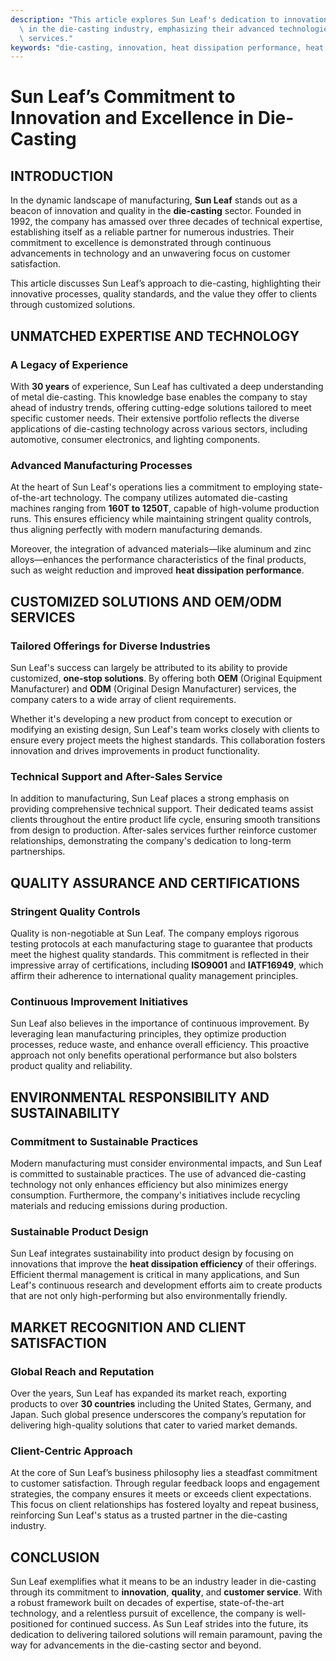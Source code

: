 ```yaml
---
description: "This article explores Sun Leaf's dedication to innovation, quality, and excellence\
  \ in the die-casting industry, emphasizing their advanced technologies and comprehensive\
  \ services."
keywords: "die-casting, innovation, heat dissipation performance, heat sink"
---
```

# Sun Leaf’s Commitment to Innovation and Excellence in Die-Casting

## INTRODUCTION

In the dynamic landscape of manufacturing, **Sun Leaf** stands out as a beacon of innovation and quality in the **die-casting** sector. Founded in 1992, the company has amassed over three decades of technical expertise, establishing itself as a reliable partner for numerous industries. Their commitment to excellence is demonstrated through continuous advancements in technology and an unwavering focus on customer satisfaction.

This article discusses Sun Leaf’s approach to die-casting, highlighting their innovative processes, quality standards, and the value they offer to clients through customized solutions.

## UNMATCHED EXPERTISE AND TECHNOLOGY

### A Legacy of Experience

With **30 years** of experience, Sun Leaf has cultivated a deep understanding of metal die-casting. This knowledge base enables the company to stay ahead of industry trends, offering cutting-edge solutions tailored to meet specific customer needs. Their extensive portfolio reflects the diverse applications of die-casting technology across various sectors, including automotive, consumer electronics, and lighting components.

### Advanced Manufacturing Processes

At the heart of Sun Leaf's operations lies a commitment to employing state-of-the-art technology. The company utilizes automated die-casting machines ranging from **160T to 1250T**, capable of high-volume production runs. This ensures efficiency while maintaining stringent quality controls, thus aligning perfectly with modern manufacturing demands. 

Moreover, the integration of advanced materials—like aluminum and zinc alloys—enhances the performance characteristics of the final products, such as weight reduction and improved **heat dissipation performance**.

## CUSTOMIZED SOLUTIONS AND OEM/ODM SERVICES

### Tailored Offerings for Diverse Industries

Sun Leaf's success can largely be attributed to its ability to provide customized, **one-stop solutions**. By offering both **OEM** (Original Equipment Manufacturer) and **ODM** (Original Design Manufacturer) services, the company caters to a wide array of client requirements. 

Whether it's developing a new product from concept to execution or modifying an existing design, Sun Leaf's team works closely with clients to ensure every project meets the highest standards. This collaboration fosters innovation and drives improvements in product functionality.

### Technical Support and After-Sales Service

In addition to manufacturing, Sun Leaf places a strong emphasis on providing comprehensive technical support. Their dedicated teams assist clients throughout the entire product life cycle, ensuring smooth transitions from design to production. After-sales services further reinforce customer relationships, demonstrating the company's dedication to long-term partnerships.

## QUALITY ASSURANCE AND CERTIFICATIONS

### Stringent Quality Controls

Quality is non-negotiable at Sun Leaf. The company employs rigorous testing protocols at each manufacturing stage to guarantee that products meet the highest quality standards. This commitment is reflected in their impressive array of certifications, including **ISO9001** and **IATF16949**, which affirm their adherence to international quality management principles.

### Continuous Improvement Initiatives

Sun Leaf also believes in the importance of continuous improvement. By leveraging lean manufacturing principles, they optimize production processes, reduce waste, and enhance overall efficiency. This proactive approach not only benefits operational performance but also bolsters product quality and reliability.

## ENVIRONMENTAL RESPONSIBILITY AND SUSTAINABILITY

### Commitment to Sustainable Practices

Modern manufacturing must consider environmental impacts, and Sun Leaf is committed to sustainable practices. The use of advanced die-casting technology not only enhances efficiency but also minimizes energy consumption. Furthermore, the company's initiatives include recycling materials and reducing emissions during production.

### Sustainable Product Design

Sun Leaf integrates sustainability into product design by focusing on innovations that improve the **heat dissipation efficiency** of their offerings. Efficient thermal management is critical in many applications, and Sun Leaf's continuous research and development efforts aim to create products that are not only high-performing but also environmentally friendly.

## MARKET RECOGNITION AND CLIENT SATISFACTION

### Global Reach and Reputation

Over the years, Sun Leaf has expanded its market reach, exporting products to over **30 countries** including the United States, Germany, and Japan. Such global presence underscores the company’s reputation for delivering high-quality solutions that cater to varied market demands.

### Client-Centric Approach

At the core of Sun Leaf’s business philosophy lies a steadfast commitment to customer satisfaction. Through regular feedback loops and engagement strategies, the company ensures it meets or exceeds client expectations. This focus on client relationships has fostered loyalty and repeat business, reinforcing Sun Leaf's status as a trusted partner in the die-casting industry.

## CONCLUSION

Sun Leaf exemplifies what it means to be an industry leader in die-casting through its commitment to **innovation**, **quality**, and **customer service**. With a robust framework built on decades of expertise, state-of-the-art technology, and a relentless pursuit of excellence, the company is well-positioned for continued success. As Sun Leaf strides into the future, its dedication to delivering tailored solutions will remain paramount, paving the way for advancements in the die-casting sector and beyond.
